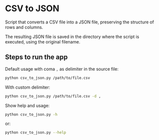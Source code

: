 # CSV to JSON

Script that converts a CSV file into a JSON file, preserving the structure of rows and columns.

The resulting JSON file is saved in the directory where the script is executed, using the original filename.

## Steps to run the app

Default usage with coma `,` as delimiter in the source file:
```bash
python csv_to_json.py /path/to/file.csv
```

With custom delimiter:

```bash
python csv_to_json.py /path/to/file.csv -d ,
```

Show help and usage:
```bash
python csv_to_json.py -h
```

or:
```bash
python csv_to_json.py --help
```
